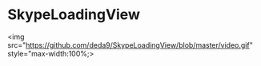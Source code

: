 # SkypeLoadingView
<img src="https://github.com/deda9/SkypeLoadingView/blob/master/video.gif" style="max-width:100%;>


